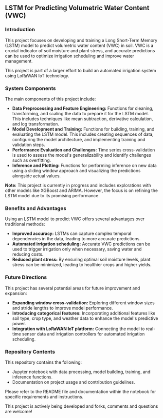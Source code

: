 ## LSTM for Predicting Volumetric Water Content (VWC)

### Introduction

This project focuses on developing and training a Long Short-Term Memory (LSTM) model to predict volumetric water content (VWC) in soil. VWC is a crucial indicator of soil moisture and plant stress, and accurate predictions can be used to optimize irrigation scheduling and improve water management. 

This project is part of a larger effort to build an automated irrigation system using LoRaWAN IoT technology. 

### System Components

The main components of this project include:

* **Data Preprocessing and Feature Engineering:** Functions for cleaning, transforming, and scaling the data to prepare it for the LSTM model. This includes techniques like mean subtraction, derivative calculation, and log transformation.
* **Model Development and Training:** Functions for building, training, and evaluating the LSTM model. This includes creating sequences of data, configuring the model architecture, and implementing training and validation steps.
* **Performance Evaluation and Challenges:** Time series cross-validation is used to assess the model's generalizability and identify challenges such as overfitting.
* **Inference and Plotting:** Functions for performing inference on new data using a sliding window approach and visualizing the predictions alongside actual values.

**Note:** This project is currently in progress and includes explorations with other models like XGBoost and ARIMA. However, the focus is on refining the LSTM model due to its promising performance. 

### Benefits and Advantages

Using an LSTM model to predict VWC offers several advantages over traditional methods:

* **Improved accuracy:** LSTMs can capture complex temporal dependencies in the data, leading to more accurate predictions.
* **Automated irrigation scheduling:** Accurate VWC predictions can be used to trigger irrigation only when necessary, saving water and reducing costs.
* **Reduced plant stress:** By ensuring optimal soil moisture levels, plant stress can be minimized, leading to healthier crops and higher yields.

### Future Directions

This project has several potential areas for future improvement and expansion:

* **Expanding window cross-validation:** Exploring different window sizes and stride lengths to improve model performance.
* **Introducing categorical features:** Incorporating additional features like soil type, crop type, and weather data to enhance the model's predictive power.
* **Integration with LoRaWAN IoT platform:** Connecting the model to real-time sensor data and irrigation controllers for automated irrigation scheduling.

### Repository Contents

This repository contains the following:

* Jupyter notebook with data processing, model building, training, and inference functions.
* Documentation on project usage and contribution guidelines.

Please refer to the README file and documentation within the notebook for specific requirements and instructions. 


This project is actively being developed and forks, comments and questions are welcome!
